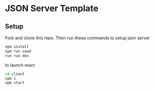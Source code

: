 # JSON Server Template

## Setup

Fork and clone this repo. Then run these commands to setup json server

```sh
npm install
npm run seed
run run dev
```

to launch react

```sh
cd client
npm i 
npm start
```

